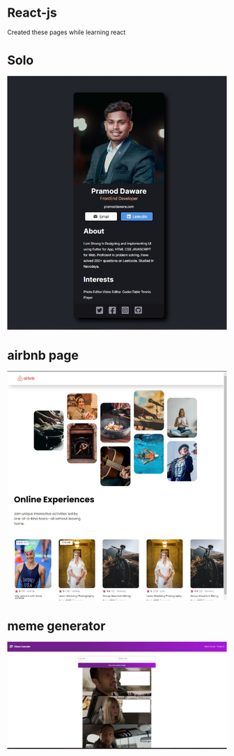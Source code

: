 # React-js
Created these pages while learning react

# Solo
![image](https://github.com/dawarepramod4/React-js/blob/master/solo1/src/images/screenshots/solo1.jpg)

# airbnb page
![image](https://github.com/dawarepramod4/React-js/blob/master/solo1/src/images/screenshots/airbnb.jpg)

# meme generator
![image](https://github.com/dawarepramod4/React-js/blob/master/solo1/src/images/screenshots/memeGenerator.jpg)


